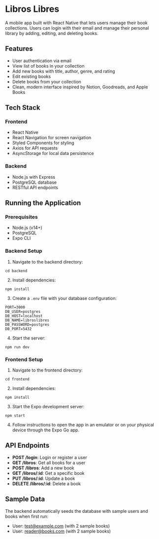 # Libros Libres

A mobile app built with React Native that lets users manage their book collections. Users can login with their email and manage their personal library by adding, editing, and deleting books.

## Features

- User authentication via email
- View list of books in your collection
- Add new books with title, author, genre, and rating
- Edit existing books
- Delete books from your collection
- Clean, modern interface inspired by Notion, Goodreads, and Apple Books

## Tech Stack

### Frontend
- React Native
- React Navigation for screen navigation
- Styled Components for styling
- Axios for API requests
- AsyncStorage for local data persistence

### Backend
- Node.js with Express
- PostgreSQL database
- RESTful API endpoints

## Running the Application

### Prerequisites
- Node.js (v14+)
- PostgreSQL
- Expo CLI

### Backend Setup
1. Navigate to the backend directory:
```
cd backend
```

2. Install dependencies:
```
npm install
```

3. Create a `.env` file with your database configuration:
```
PORT=3000
DB_USER=postgres
DB_HOST=localhost
DB_NAME=libroslibres
DB_PASSWORD=postgres
DB_PORT=5432
```

4. Start the server:
```
npm run dev
```

### Frontend Setup
1. Navigate to the frontend directory:
```
cd frontend
```

2. Install dependencies:
```
npm install
```

3. Start the Expo development server:
```
npm start
```

4. Follow instructions to open the app in an emulator or on your physical device through the Expo Go app.

## API Endpoints

- **POST /login**: Login or register a user
- **GET /libros**: Get all books for a user
- **POST /libros**: Add a new book
- **GET /libros/:id**: Get a specific book
- **PUT /libros/:id**: Update a book
- **DELETE /libros/:id**: Delete a book

## Sample Data

The backend automatically seeds the database with sample users and books when first run:

- User: test@example.com (with 2 sample books)
- User: reader@books.com (with 2 sample books)